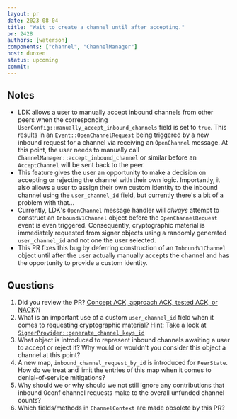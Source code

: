 ```yaml
---
layout: pr
date: 2023-08-04
title: "Wait to create a channel until after accepting."
pr: 2428
authors: [waterson]
components: ["channel", "ChannelManager"]
host: dunxen
status: upcoming
commit:
---
```



## Notes

* LDK allows a user to manually accept inbound channels from other peers when the corresponding `UserConfig::manually_accept_inbound_channels` field is set to `true`.
  This results in an `Event::OpenChannelRequest` being triggered by a new inbound request for a channel via receiving an `OpenChannel` message. At this point, the
  user needs to manually call `ChannelManager::accept_inbound_channel` or similar before an `AcceptChannel` will be sent back to the peer.
* This feature gives the user an opportunity to make a decision on accepting or rejecting the channel with their own logic. Importantly, it also allows a user
  to assign their own custom identity to the inbound channel using the `user_channel_id` field, but currently there's a bit of a problem with that...
* Currently, LDK's `OpenChannel` message handler will _always_ attempt to construct an `InboundV1Channel` object before the `OpenChannelRequest` event is even triggered.
  Consequently, cryptographic material is immediately requested from signer objects using a randomly generated `user_channel_id` and not one the user selected.
* This PR fixes this bug by deferring construction of an `InboundV1Channel` object until after the user actually manually accepts the channel and has the opportunity
  to provide a custom identity.

## Questions
1. Did you review the PR? [Concept ACK, approach ACK, tested ACK, or NACK](https://github.com/lightningdevkit/rust-lightning/blob/master/CONTRIBUTING.md#peer-review)?i
2. What is an important use of a custom `user_channel_id` field when it comes to requesting cryptographic material? Hint: Take a look at [`SignerProvider::generate_channel_keys_id`](https://docs.rs/lightning/0.0.116/lightning/sign/trait.SignerProvider.html#tymethod.generate_channel_keys_id)
3. What object is introduced to represent inbound channels awaiting a user to accept or reject it? Why would or wouldn't you consider this object a channel at this point?
4. A new map, `inbound_channel_request_by_id` is introduced for `PeerState`. How do we treat and limit the entries of this map when it comes to denial-of-service mitigations?
5. Why should we or why should we not still ignore any contributions that inbound 0conf channel requests make to the overall unfunded channel counts?
6. Which fields/methods in `ChannelContext` are made obsolete by this PR?
